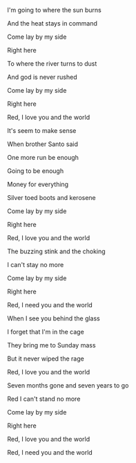 I'm going to where the sun burns

And the heat stays in command

Come lay by my side

Right here



To where the river turns to dust

And god is never rushed

Come lay by my side

Right here



Red, I love you and the world



It's seem to make sense

When brother Santo said

One more run be enough

Going to be enough



Money for everything

Silver toed boots and kerosene

Come lay by my side

Right here



Red, I love you and the world



The buzzing stink and the choking

I can't stay no more

Come lay by my side

Right here



Red, I need you and the world



When I see you behind the glass

I forget that I'm in the cage

They bring me to Sunday mass

But it never wiped the rage



Red, I love you and the world



Seven months gone and seven years to go

Red I can't stand no more

Come lay by my side

Right here



Red, I love you and the world

Red, I need you and the world
